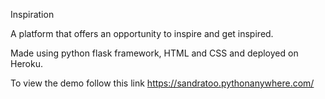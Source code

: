 Inspiration

A platform that offers an opportunity to inspire and get inspired.

Made using python flask framework, HTML and CSS  and deployed on Heroku.

To view the demo follow this link https://sandratoo.pythonanywhere.com/
